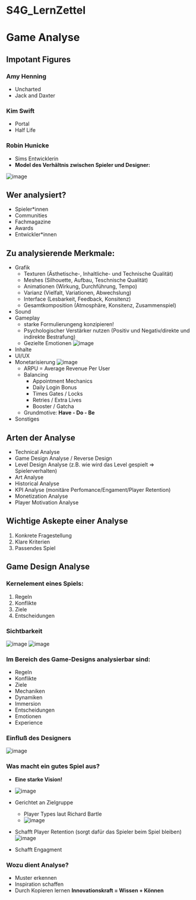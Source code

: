 # S4G_LernZettel

# Game Analyse

## Impotant Figures
### Amy Henning
- Uncharted
- Jack and Daxter

### Kim Swift
- Portal
- Half Life

### Robin Hunicke
- Sims Entwicklerin
- **Model des Verhältnis zwischen Spieler und Designer:**

![image](https://user-images.githubusercontent.com/62158116/200339121-cda91245-86c2-4014-9bbb-e52de875dca3.png)

## Wer analysiert?
- Spieler*innen
- Communities
- Fachmagazine
- Awards
- Entwickler*innen

## Zu analysierende Merkmale:
- Grafik
  - Texturen (Ästhetische-, Inhaltliche- und Technische Qualität)
  - Meshes (Silhouette, Aufbau, Teschnische Qualität)
  - Animationen (Wirkung, Durchführung, Tempo)
  - Varianz (Vielfalt, Variationen, Abwechslung)
  - Interface (Lesbarkeit, Feedback, Konsitenz)
  - Gesamtkomposition (Atmosphäre, Konsitenz, Zusammenspiel)
- Sound
- Gameplay
  - starke Formulierungeng konzipieren!
  - Psychologischer Verstärker nutzen (Positiv und Negativ/direkte und indirekte Bestrafung)
  - Gezielte Emotionen ![image](https://user-images.githubusercontent.com/62158116/200349941-2e082b3f-8b9b-4bc0-92a0-d27b7b5b4fe5.png)
- Inhalte
- UI/UX
- Monetarisierung
![image](https://user-images.githubusercontent.com/62158116/200350758-4f6bb16e-8493-42dd-893c-4d6614755696.png)
  - ARPU = Average Revenue Per User
  - Balancing
    - Appointment Mechanics
    - Daily Login Bonus
    - Times Gates / Locks
    - Retries / Extra Lives
    - Booster / Gatcha 
  - Grundmotive: **Have - Do - Be**
- Sonstiges

## Arten der Analyse
- Technical Analyse
- Game Design Analyse / Reverse Design
- Level Design Analyse (z.B. wie wird das Level gespielt => Spielerverhalten)
- Art Analyse
- Historical Analyse
- KPI Analyse (monitäre Perfomance/Engament/Player Retention)
- Monetization Analyse
- Player Motivation Analyse

## Wichtige Askepte einer Analyse
1. Konkrete Fragestellung
2. Klare Kriterien
3. Passendes Spiel

## Game Design Analyse
### Kernelement eines Spiels:
1. Regeln
2. Konflikte
3. Ziele
4. Entscheidungen

### Sichtbarkeit
![image](https://user-images.githubusercontent.com/62158116/200345433-1e01ca41-6902-43a6-8e3d-4d51a96c863c.png)
![image](https://user-images.githubusercontent.com/62158116/200345711-44b29eb7-d546-442d-af60-96ef63afb180.png)

### Im Bereich des Game-Designs analysierbar sind:
- Regeln
- Konflikte
- Ziele
- Mechaniken
- Dynamiken
- Immersion
- Entscheidungen
- Emotionen
- Experience

### Einfluß des Designers
![image](https://user-images.githubusercontent.com/62158116/200346444-c14d2e12-9cf0-4c6d-8ab0-40a7e0581c44.png)

### Was macht ein gutes Spiel aus?
- **Eine starke Vision!**
- ![image](https://user-images.githubusercontent.com/62158116/200346849-f5902112-3d80-4426-9ddb-22c24a4986bf.png)
- Gerichtet an Zielgruppe
  - Player Types laut Richard Bartle 
  - ![image](https://user-images.githubusercontent.com/62158116/200347337-7ef610d3-bdf3-45fb-a423-3570668cbeff.png)
- Schafft Player Retention (sorgt dafür das Spieler beim Spiel bleiben)
![image](https://user-images.githubusercontent.com/62158116/200349576-1c4c46bc-9aba-4b1d-a74e-7261dfdd741a.png)

- Schafft Engagment

### Wozu dient Analyse?
- Muster erkennen
- Inspiration schaffen
- Durch Kopieren lernen
**Innovationskraft = Wissen + Können**
